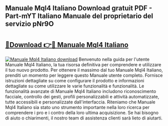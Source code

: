 ## Manuale Mql4 Italiano Download gratuit PDF - Part-mYT Italiano Manuale del proprietario del servizio pNr9O

# <h2><a href="http://dfe07a.blite.top/?on=Manuale+Mql4+Italiano">🔗Download 👉🔴 Manuale Mql4 Italiano</a></h2>

[![Manuale Mql4 Italiano download](https://i.imgur.com/lujVjoI.png)](http://dfe07a.blite.top/?on=Manuale+Mql4+Italiano)
Benvenuto nella guida per l'utente Manuale Mql4 Italiano, la tua risorsa definitiva per comprendere e utilizzare il tuo nuovo prodotto. Per ottenere il massimo dal tuo Manuale Mql4 Italiano, prenditi un momento per leggere questo Manuale utente completo. Fornisce istruzioni dettagliate su come configurare il prodotto e informazioni dettagliate su come utilizzare le varie funzionalità e funzionalità. Le funzionalità avanzate di Manuale Mql4 Italiano includono riconoscimento facciale, controllo dei gesti, profili personalizzabili e attività automatizzate, tutte accessibili e personalizzate dall'interfaccia. Riteniamo che Manuale Mql4 Italiano sia stato uno strumento importante nella loro ricerca per comprendere i pro e i contro della loro ultima acquisizione. Se hai bisogno di aiuto o chiarimenti, il nostro team di assistenza clienti sarà lieto di aiutarti.
